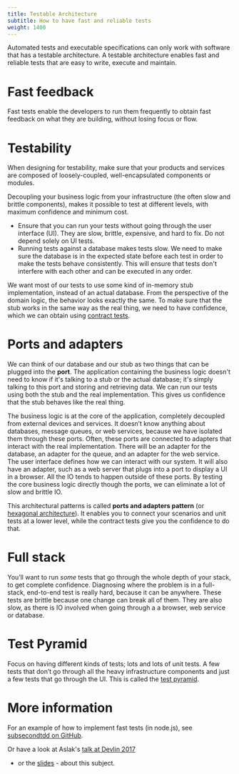 ```yaml
---
title: Testable Architecture
subtitle: How to have fast and reliable tests
weight: 1400
---
```


Automated tests and executable specifications can only work with software that has a testable architecture.
A testable architecture enables fast and reliable tests that are easy to write, execute and maintain.

# Fast feedback
Fast tests enable the developers to run them frequently to obtain fast feedback on what they are building, without
losing focus or flow.

# Testability
When designing for testability, make sure that your products and services are composed of loosely-coupled,
well-encapsulated components or modules.

Decoupling your business logic from your infrastructure (the often slow and brittle components),
makes it possible to test at different levels, with maximum confidence and minimum cost.

* Ensure that you can run your tests without going through the user interface (UI). They are slow, brittle, expensive,
and hard to fix. Do not depend solely on UI tests.
* Running tests against a database makes tests slow. We need to make sure the database is in the expected state before
each test in order to make the tests behave consistently.
This will ensure that tests don't interfere with each other and can be executed in any order.

We want most of our tests to use some kind of in-memory stub implementation, instead of an actual database.
From the perspective of the domain logic, the behavior looks exactly the same.
To make sure that the stub works in the same way as the real thing, we need to have confidence, which we can obtain using [contract tests](https://martinfowler.com/bliki/IntegrationContractTest.html).

# Ports and adapters
We can think of our database and our stub as two things that can be plugged into the **port**.
The application containing the business logic doesn't need to know if it's talking to a stub or the actual database; it's simply talking to this port
and storing and retrieving data. We can run our tests using both the stub and the real implementation. This gives us confidence that the stub behaves like the real thing.

The business logic is at the core of the application, completely decoupled
from external devices and services. It doesn’t know anything about databases, message queues,
or web services, because we have isolated them through these ports. Often,
these ports are connected to adapters that interact with the real implementation.
There will be an adapter for the database, an adapter for the queue, and an adapter for the web service.
The user interface defines how we can interact with our system. It will also have an adapter, such as
a web server that plugs into a port to display a UI in a browser. All the IO tends to happen outside of these ports.
By testing the core business logic directly though the ports, we can eliminate a lot of slow and brittle IO.

This architectural patterns is called **ports and adapters pattern** (or [hexagonal architecture](http://a.cockburn.us/1807)).
It enables you to connect your scenarios and unit tests at a lower level, while the contract tests give you the confidence to do that.

# Full stack
You’ll want to run *some* tests that go through the whole depth of your stack, to get complete confidence.
Diagnosing where the problem is in a full-stack, end-to-end test is really hard, because it can be anywhere.
These tests are brittle because one change can break all of them. They are also slow,
as there is IO involved when going through a a browser, web service or database.

# Test Pyramid
Focus on having different kinds of tests; lots and lots of unit tests.
A few tests that don’t go through all the heavy infrastructure components and just a few tests that go through the UI.
This is called the [test pyramid](https://martinfowler.com/bliki/TestPyramid.html).

# More information

For an example of how to implement fast tests (in node.js), see [subsecondtdd on GitHub](https://github.com/subsecondtdd/todo-subsecond).

Or have a look at Aslak's [talk at Devlin 2017](https://skillsmatter.com/skillscasts/9971-testable-software-architecture-with-aslak-hellesoy)
- or the [slides](https://speakerdeck.com/aslakhellesoy/testable-architecture-at-devlin-2017) - about this subject.
